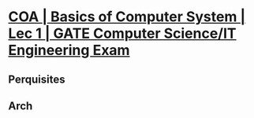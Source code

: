 # [COA | Basics of Computer System | Lec 1 | GATE Computer Science/IT Engineering Exam](https://www.youtube.com/live/zMkye9iaWB4?si=QsWGngSDAJPFlr1y)
## Perquisites

## Arch
